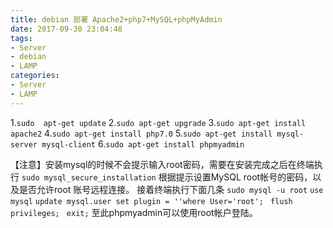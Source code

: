 ```yaml
---
title: debian 部署 Apache2+php7+MySQL+phpMyAdmin
date: 2017-09-30 23:04:48
tags:
- Server
- debian
- LAMP
categories:
- Server
- LAMP
---
```


1\.``sudo  apt-get update``
2\.``sudo apt-get upgrade``
3\.``sudo apt-get install apache2``
4\.``sudo apt-get install php7.0``
5\.``sudo apt-get install mysql-server mysql-client``
6\.``sudo apt-get install phpmyadmin``

<!-- more -->
【注意】安装mysql的时候不会提示输入root密码，需要在安装完成之后在终端执行
``sudo mysql_secure_installation``
根据提示设置MySQL root帐号的密码，以及是否允许root 账号远程连接。
接着终端执行下面几条
``sudo mysql -u root``
``use mysql``
``update mysql.user set plugin = ''where User='root'; ``
``flush privileges; ``
``exit;``
至此phpmyadmin可以使用root帐户登陆。